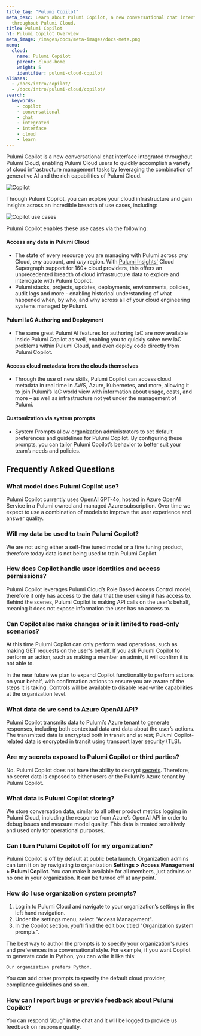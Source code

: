 ```yaml
---
title_tag: "Pulumi Copilot"
meta_desc: Learn about Pulumi Copilot, a new conversational chat interface integrated
  throughout Pulumi Cloud.
title: Pulumi Copilot
h1: Pulumi Copilot Overview
meta_image: /images/docs/meta-images/docs-meta.png
menu:
  cloud:
    name: Pulumi Copilot
    parent: cloud-home
    weight: 5
    identifier: pulumi-cloud-copilot
aliases:
  - /docs/intro/copilot/
  - /docs/intro/pulumi-cloud/copilot/
search:
  keywords:
    - copilot
    - conversational
    - chat
    - integrated
    - interface
    - cloud
    - learn
---
```


Pulumi Copilot is a new conversational chat interface integrated throughout Pulumi Cloud, enabling Pulumi Cloud users to quickly accomplish a variety of cloud infrastructure management tasks by leveraging the combination of generative AI and the rich capabilities of Pulumi Cloud.

![Copilot](/images/docs/reference/service/copilot.png)

Through Pulumi Copilot, you can explore your cloud infrastructure and gain insights across an incredible breadth of use cases, including:

![Copilot use cases](/images/docs/reference/service/copilot-use-cases.png)

Pulumi Copilot enables these use cases via the following:

#### Access any data in Pulumi Cloud

* The state of every resource you are managing with Pulumi across _any_ Cloud, _any_ account, and _any_ region.  With [Pulumi Insights'](https://www.pulumi.com/blog/pulumi-insights/) Cloud Supergraph support for 160+ cloud providers, this offers an unprecedented breadth of cloud infrastructure data to explore and interrogate with Pulumi Copilot.
* Pulumi stacks, projects, updates, deployments, environments, policies, audit logs and more - enabling historical understanding of what happened when, by who, and why across all of your cloud engineering systems managed by Pulumi.

#### Pulumi IaC Authoring and Deployment

* The same great Pulumi AI features for authoring IaC are now available inside Pulumi Copilot as well, enabling you to quickly solve new IaC problems within Pulumi Cloud, and even deploy code directly from Pulumi Copilot.

#### Access cloud metadata from the clouds themselves

* Through the use of new skills, Pulumi Copilot can access cloud metadata in real time in AWS, Azure, Kubernetes, and more, allowing it to join Pulumi’s IaC world view with information about usage, costs, and more – as well as infrastructure not yet under the management of Pulumi.

#### Customization via system prompts

* System Prompts allow organization administrators to set default preferences and guidelines for Pulumi Copilot. By configuring these prompts, you can tailor Pulumi Copilot’s behavior to better suit your team’s needs and policies.

## Frequently Asked Questions

### What model does Pulumi Copilot use?

Pulumi Copilot currently uses OpenAI GPT-4o, hosted in Azure OpenAI Service in a Pulumi owned and managed Azure subscription. Over time we expect to use a combination of models to improve the user experience and answer quality.

### Will my data be used to train Pulumi Copilot?

We are not using either a self-fine tuned model or a fine tuning product, therefore today data is not being used to train Pulumi Copilot.

### How does Copilot handle user identities and access permissions?

Pulumi Copilot leverages Pulumi Cloud’s Role Based Access Control model, therefore it only has access to the data that the user using it has access to. Behind the scenes, Pulumi Copilot is making API calls on the user's behalf, meaning it does not expose information the user has no access to.

### Can Copilot also make changes or is it limited to read-only scenarios?

At this time Pulumi Copilot can only perform read operations, such as making GET requests on the user's behalf. If you ask Pulumi Copilot to perform an action, such as making a member an admin, it will confirm it is not able to.

In the near future we plan to expand Copilot functionality to perform actions on your behalf, with confirmation actions to ensure you are aware of the steps it is taking. Controls will be available to disable read-write capabilities at the organization level.

### What data do we send to Azure OpenAI API?

Pulumi Copilot transmits data to Pulumi’s Azure tenant to generate responses, including both contextual data and data about the user’s actions. The transmitted data is encrypted both in transit and at rest; Pulumi Copilot-related data is encrypted in transit using transport layer security (TLS).

### Are my secrets exposed to Pulumi Copilot or third parties?

No. Pulumi Copilot does not have the ability to decrypt [secrets](/docs/concepts/secrets/). Therefore, no secret data is exposed to either users or the Pulumi’s Azure tenant by Pulumi Copilot.

### What data is Pulumi Copilot storing?

We store conversation data, similar to all other product metrics logging in Pulumi Cloud, including the response from Azure’s OpenAI API in order to debug issues and measure model quality. This data is treated sensitively and used only for operational purposes.

### Can I turn Pulumi Copilot off for my organization?

Pulumi Copilot is off by default at public beta launch. Organization admins can turn it on by navigating to organization __Settings > Access Management > Pulumi Copilot__. You can make it available for all members, just admins or no one in your organization. It can be turned off at any point.

### How do I use organization system prompts?

1. Log in to Pulumi Cloud and navigate to your organization’s settings in the left hand navigation.
2. Under the settings menu, select "Access Management".
3. In the Copilot section, you’ll find the edit box titled "Organization system prompts".

The best way to author the prompts is to specify your organization's rules and preferences in a conversational style. For example, if you want Copilot to generate code in Python, you can write it like this:

`Our organization prefers Python.`

You can add other prompts to specify the default cloud provider, compliance guidelines and so on.

### How can I report bugs or provide feedback about Pulumi Copilot?

You can respond “/bug” in the chat and it will be logged to provide us feedback on response quality.
